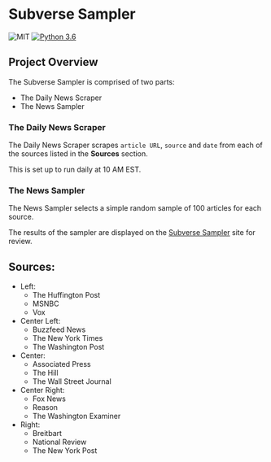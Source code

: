 # Subverse Sampler

![MIT](https://img.shields.io/packagist/l/doctrine/orm.svg)
[![Python 3.6](https://img.shields.io/badge/python-3.6-blue.svg)](https://www.python.org/downloads/release/python-360/)


## Project Overview
The Subverse Sampler is comprised of two parts:
  * The Daily News Scraper
  * The News Sampler
  
### The Daily News Scraper
The Daily News Scraper scrapes `article URL`, `source` and `date` from each of the sources listed in the **Sources** section.

This is set up to run daily at 10 AM EST.

### The News Sampler
The News Sampler selects a simple random sample of 100 articles for each source.

The results of the sampler are displayed on the [Subverse Sampler](https://odin-central.github.io/) site for review.


## Sources:
  - Left:
    * The Huffington Post
    * MSNBC
    * Vox
  - Center Left:
    * Buzzfeed News
    * The New York Times
    * The Washington Post
  - Center:
    * Associated Press
    * The Hill
    * The Wall Street Journal
  - Center Right:
    * Fox News
    * Reason
    * The Washington Examiner
  - Right:
    * Breitbart
    * National Review
    * The New York Post